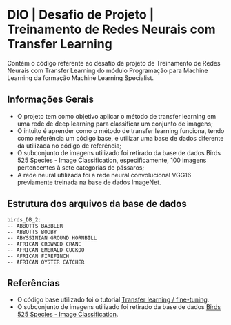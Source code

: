 
# DIO | Desafio de Projeto | Treinamento de Redes Neurais com Transfer Learning

Contém o código referente ao desafio de projeto de Treinamento de Redes Neurais com Transfer Learning do módulo Programação para Machine Learning da formação Machine Learning Specialist.

## Informações Gerais
- O projeto tem como objetivo aplicar o método de transfer learning em uma rede de deep learning para classificar um conjunto de imagens;
- O intuito é aprender como o método de transfer learning funciona, tendo como referência um código base, e utilizar uma base de dados diferente da utilizada no código de referência; 
- O subconjunto de imagens utilizado foi retirado da base de dados Birds 525 Species - Image Classification, especificamente, 100 imagens pertencentes à sete categorias de pássaros; 
- A rede neural utilizada foi a rede neural convolucional VGG16 previamente treinada na base de dados ImageNet.

## Estrutura dos arquivos da base de dados
```
birds_DB_2:
-- ABBOTTS BABBLER
-- ABBOTTS BOOBY
-- ABYSSINIAN GROUND HORNBILL
-- AFRICAN CROWNED CRANE
-- AFRICAN EMERALD CUCKOO
-- AFRICAN FIREFINCH
-- AFRICAN OYSTER CATCHER
```


## Referências

 - O código base utilizado foi o tutorial [Transfer learning / fine-tuning](https://colab.research.google.com/github/kylemath/ml4a-guides/blob/master/notebooks/transfer-learning.ipynb).
 - O subconjunto de imagens utilizado foi retirado da base de dados [Birds 525 Species - Image Classification](https://www.kaggle.com/datasets/gpiosenka/100-bird-species).
